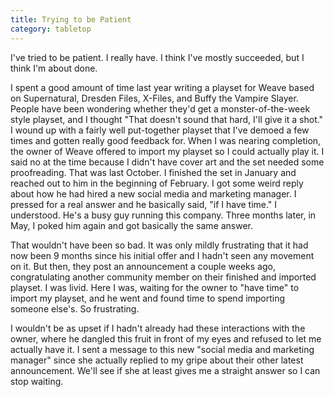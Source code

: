```yaml
---
title: Trying to be Patient
category: tabletop
---
```

I've tried to be patient. I really have. I think I've mostly succeeded, but I think I'm about done.

I spent a good amount of time last year writing a playset for Weave based on Supernatural, Dresden Files, X-Files, and Buffy the Vampire Slayer. People have been wondering whether they'd get a monster-of-the-week style playset, and I thought "That doesn't sound that hard, I'll give it a shot." I wound up with a fairly well put-together playset that I've demoed a few times and gotten really good feedback for. When I was nearing completion, the owner of Weave offered to import my playset so I could actually play it. I said no at the time because I didn't have cover art and the set needed some proofreading. That was last October. I finished the set in January and reached out to him in the beginning of February. I got some weird reply about how he had hired a new social media and marketing manager. I pressed for a real answer and he basically said, "if I have time." I understood. He's a busy guy running this company. Three months later, in May, I poked him again and got basically the same answer.

That wouldn't have been so bad. It was only mildly frustrating that it had now been 9 months since his initial offer and I hadn't seen any movement on it. But then, they post an announcement a couple weeks ago, congratulating another community member on their finished and imported playset. I was livid. Here I was, waiting for the owner to "have time" to import my playset, and he went and found time to spend importing someone else's. So frustrating.

I wouldn't be as upset if I hadn't already had these interactions with the owner, where he dangled this fruit in front of my eyes and refused to let me actually have it. I sent a message to this new "social media and marketing manager" since she actually replied to my gripe about their other latest announcement. We'll see if she at least gives me a straight answer so I can stop waiting.
